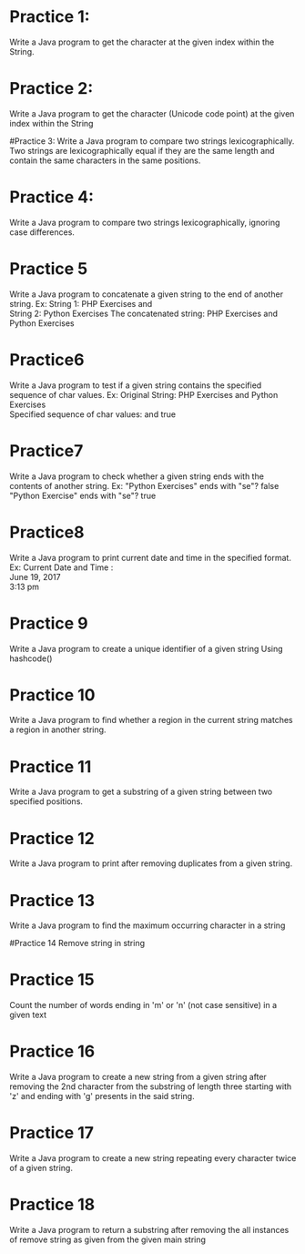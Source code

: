 # Practice 1:
Write a Java program to get the character at the given index within the String.

# Practice 2:
Write a Java program to get the character (Unicode code point) at the given index within the String
 
#Practice 3:
Write a Java program to compare two strings lexicographically. Two strings are lexicographically equal if they are the same length and contain the same characters in the same positions.

# Practice 4:
Write a Java program to compare two strings lexicographically, ignoring case differences.

# Practice 5
Write a Java program to concatenate a given string to the end of another string.
Ex: 
String 1: PHP Exercises and             
String 2: Python Exercises
The concatenated string: PHP Exercises and Python Exercises

# Practice6
Write a Java program to test if a given string contains the specified sequence of char values.
Ex:
Original String: PHP Exercises and Python Exercises                 
Specified sequence of char values: and
true 

# Practice7
 Write a Java program to check whether a given string ends with the contents of another string.
Ex:
"Python Exercises" ends with "se"? false                      
"Python Exercise" ends with "se"? true

# Practice8
 Write a Java program to print current date and time in the specified format.
Ex:
Current Date and Time :                                                                                       
June 19, 2017                                                                                                 
3:13 pm 

# Practice 9
Write a Java program to create a unique identifier of a given string
Using hashcode()

# Practice 10
Write a Java program to find whether a region in the current string matches a region in another string.

# Practice 11
Write a Java program to get a substring of a given string between two specified positions.

# Practice 12
Write a Java program to print after removing duplicates from a given string.

# Practice 13
Write a Java program to find the maximum occurring character in a string

#Practice 14
Remove string in string

# Practice 15
Count the number of words ending in 'm' or 'n' (not case sensitive) in a given text

# Practice 16 
Write a Java program to create a new string from a given string after removing the 2nd character from the substring of length three starting with 'z' and ending with 'g' presents in the said string.

# Practice 17
Write a Java program to create a new string repeating every character twice of a given string.

# Practice 18
Write a Java program to return a substring after removing the all instances of remove string as given from the given main string

